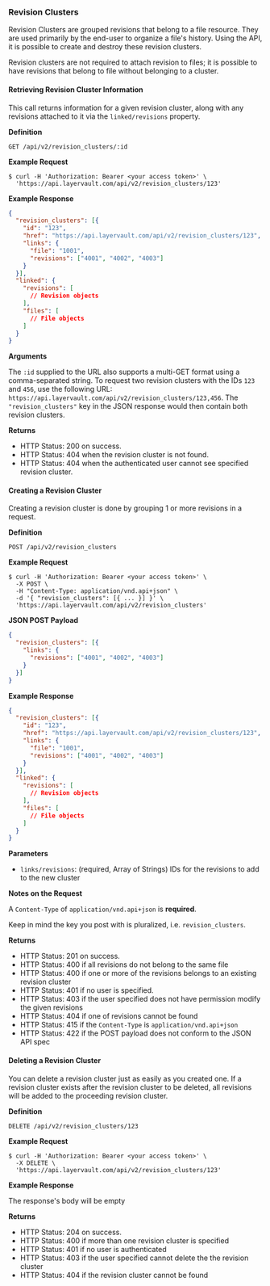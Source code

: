 ### Revision Clusters

Revision Clusters are grouped revisions that belong to a file resource. They are
used primarily by the end-user to organize a file's history. Using the API,
it is possible to create and destroy these revision clusters.

Revision clusters are not required to attach revision to files; it is possible to have
revisions that belong to file without belonging to a cluster.

#### Retrieving Revision Cluster Information

This call returns information for a given revision cluster, along with any revisions
attached to it via the `linked/revisions` property.

**Definition**

    GET /api/v2/revision_clusters/:id

**Example Request**

    $ curl -H 'Authorization: Bearer <your access token>' \
      'https://api.layervault.com/api/v2/revision_clusters/123'

**Example Response**

```json
{
  "revision_clusters": [{
    "id": "123",
    "href": "https://api.layervault.com/api/v2/revision_clusters/123",
    "links": {
      "file": "1001",
      "revisions": ["4001", "4002", "4003"]
    }
  }],
  "linked": {
    "revisions": [
      // Revision objects
    ],
    "files": [
      // File objects
    ]
  }
}
```

**Arguments**

The `:id` supplied to the URL also supports a multi-GET format using a comma-separated string.
To request two revision clusters with the IDs `123` and `456`, use the following URL:
`https://api.layervault.com/api/v2/revision_clusters/123,456`. The `"revision_clusters"` key in
the JSON response would then contain both revision clusters.

**Returns**

- HTTP Status: 200 on success.
- HTTP Status: 404 when the revision cluster is not found.
- HTTP Status: 404 when the authenticated user cannot see specified revision cluster.

#### Creating a Revision Cluster

Creating a revision cluster is done by grouping 1 or more revisions in a request.

**Definition**

    POST /api/v2/revision_clusters

**Example Request**

    $ curl -H 'Authorization: Bearer <your access token>' \
      -X POST \
      -H "Content-Type: application/vnd.api+json" \
      -d '{ "revision_clusters": [{ ... }] }' \
      'https://api.layervault.com/api/v2/revision_clusters'

**JSON POST Payload**

```json
{
  "revision_clusters": [{
    "links": {
      "revisions": ["4001", "4002", "4003"]
    }
  }]
}
```

**Example Response**

```json
{
  "revision_clusters": [{
    "id": "123",
    "href": "https://api.layervault.com/api/v2/revision_clusters/123",
    "links": {
      "file": "1001",
      "revisions": ["4001", "4002", "4003"]
    }
  }],
  "linked": {
    "revisions": [
      // Revision objects
    ],
    "files": [
      // File objects
    ]
  }
}
```

**Parameters**

- `links/revisions`: (required, Array of Strings) IDs for the revisions to add to the new cluster

**Notes on the Request**

A `Content-Type` of `application/vnd.api+json` is **required**.

Keep in mind the key you post with is pluralized, i.e. `revision_clusters`.

**Returns**

- HTTP Status: 201 on success.
- HTTP Status: 400 if all revisions do not belong to the same file
- HTTP Status: 400 if one or more of the revisions belongs to an existing revision cluster
- HTTP Status: 401 if no user is specified.
- HTTP Status: 403 if the user specified does not have permission modify the given revisions
- HTTP Status: 404 if one of revisions cannot be found
- HTTP Status: 415 if the `Content-Type` is `application/vnd.api+json`
- HTTP Status: 422 if the POST payload does not conform to the JSON API spec

#### Deleting a Revision Cluster

You can delete a revision cluster just as easily as you created one. If a revision cluster
exists after the revision cluster to be deleted, all revisions will be added to the proceeding
revision cluster.

**Definition**

    DELETE /api/v2/revision_clusters/123

**Example Request**

    $ curl -H 'Authorization: Bearer <your access token>' \
      -X DELETE \
      'https://api.layervault.com/api/v2/revision_clusters/123'

**Example Response**

The response's body will be empty

**Returns**

- HTTP Status: 204 on success.
- HTTP Status: 400 if more than one revision cluster is specified
- HTTP Status: 401 if no user is authenticated
- HTTP Status: 403 if the user specified cannot delete the the revision cluster
- HTTP Status: 404 if the revision cluster cannot be found

